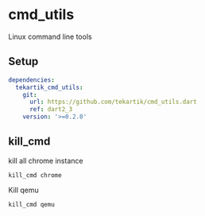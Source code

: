 # cmd_utils

Linux command line tools

## Setup

```yaml
dependencies:
  tekartik_cmd_utils:
    git:
      url: https://github.com/tekartik/cmd_utils.dart
      ref: dart2_3
    version: '>=0.2.0'
```
## kill_cmd

kill all chrome instance

    kill_cmd chrome
    
Kill qemu

    kill_cmd qemu
    
